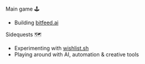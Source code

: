 Main game 🕹️
- Building [bitfeed.ai](https://bitfeed.ai)

Sidequests 🗺️
- Experimenting with [wishlist.sh](https://wishlist.sh)
- Playing around with AI, automation & creative tools  

